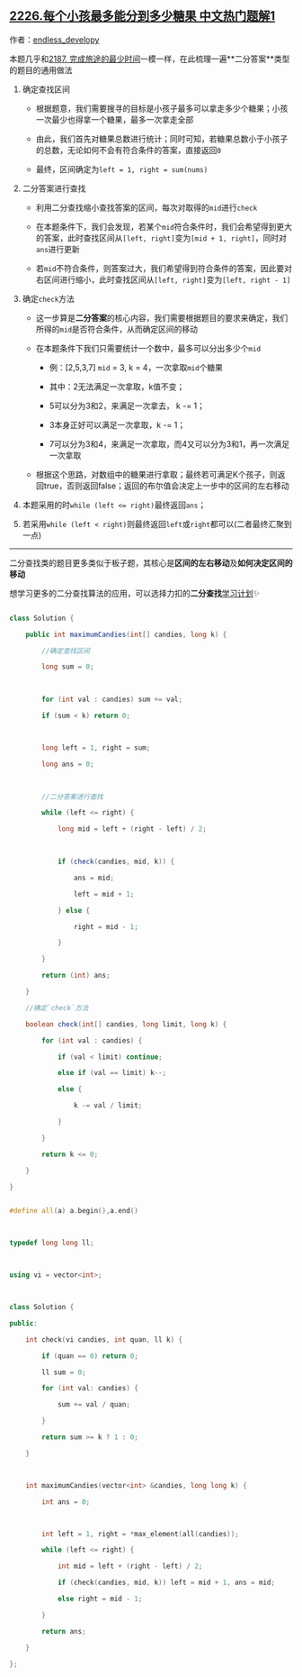 ## [2226.每个小孩最多能分到多少糖果 中文热门题解1](https://leetcode.cn/problems/maximum-candies-allocated-to-k-children/solutions/100000/by-relll-1037-dhhf)

作者：[endless_developy](https://leetcode.cn/u/endless_developy)

本题几乎和[2187. 完成旅途的最少时间](https://leetcode-cn.com/problems/minimum-time-to-complete-trips/ "https://leetcode-cn.com/problems/minimum-time-to-complete-trips/")一模一样，在此梳理一遍**二分答案**类型的题目的通用做法

1.  确定查找区间

    -   根据题意，我们需要搜寻的目标是小孩子最多可以拿走多少个糖果；小孩一次最少也得拿一个糖果，最多一次拿走全部

    -   由此，我们首先对糖果总数进行统计；同时可知，若糖果总数小于小孩子的总数，无论如何不会有符合条件的答案，直接返回`0`

    -   最终，区间确定为`left = 1, right = sum(nums)`

2.  二分答案进行查找

    -   利用二分查找缩小查找答案的区间，每次对取得的`mid`进行`check`

    -   在本题条件下，我们会发现，若某个`mid`符合条件时，我们会希望得到更大的答案，此时查找区间从`[left, right]`变为`[mid + 1, right]`，同时对`ans`进行更新

    -   若`mid`不符合条件，则答案过大，我们希望得到符合条件的答案，因此要对右区间进行缩小，此时查找区间从`[left, right]`变为`[left, right - 1]`

3.  确定`check`方法

    -   这一步算是**二分答案**的核心内容，我们需要根据题目的要求来确定，我们所得的`mid`是否符合条件，从而确定区间的移动

    -   在本题条件下我们只需要统计一个数中，最多可以分出多少个`mid`

        -   例：[2,5,3,7] `mid` = 3, k = 4，一次拿取`mid`个糖果

        -   其中：2无法满足一次拿取，k值不变；

        -   5可以分为3和2，来满足一次拿去， k -= 1；

        -   3本身正好可以满足一次拿取，k -= 1；

        -   7可以分为3和4，来满足一次拿取，而4又可以分为3和1，再一次满足一次拿取

    -   根据这个思路，对数组中的糖果进行拿取；最终若可满足K个孩子，则返回true，否则返回false；返回的布尔值会决定上一步中的区间的左右移动

4.  本题采用的时`while (left <= right)`最终返回`ans`；

5.  若采用`while (left < right)`则最终返回`left`或`right`都可以(二者最终汇聚到一点)

***

二分查找类的题目更多类似于板子题，其核心是**区间的左右移动**及**如何决定区间的移动**

想学习更多的二分查找算法的应用，可以选择力扣的**二分查找**[学习计划](https://leetcode-cn.com/study-plan/binary-search/ "https://leetcode-cn.com/study-plan/binary-search/")✨

```Java []
class Solution {
    public int maximumCandies(int[] candies, long k) {
        //确定查找区间
        long sum = 0;
        
        for (int val : candies) sum += val;
        if (sum < k) return 0;

        long left = 1, right = sum;
        long ans = 0;
        
		//二分答案进行查找
        while (left <= right) {
            long mid = left + (right - left) / 2;
            
            if (check(candies, mid, k)) {
                ans = mid;
                left = mid + 1;
            } else {
                right = mid - 1;
            }
        }
        return (int) ans;
    }
	//确定`check`方法
    boolean check(int[] candies, long limit, long k) {
        for (int val : candies) {
            if (val < limit) continue;
            else if (val == limit) k--;
            else {
                k -= val / limit;
            }
        }
        return k <= 0;
    }
}
```

```C++ []
#define all(a) a.begin(),a.end()

typedef long long ll;

using vi = vector<int>;

class Solution {
public:
    int check(vi candies, int quan, ll k) {
        if (quan == 0) return 0;
        ll sum = 0;
        for (int val: candies) {
            sum += val / quan;
        }
        return sum >= k ? 1 : 0;
    }

    int maximumCandies(vector<int> &candies, long long k) {
        int ans = 0;

        int left = 1, right = *max_element(all(candies));
        while (left <= right) {
            int mid = left + (right - left) / 2;
            if (check(candies, mid, k)) left = mid + 1, ans = mid;
            else right = mid - 1;
        }
        return ans;
    }
};
```

